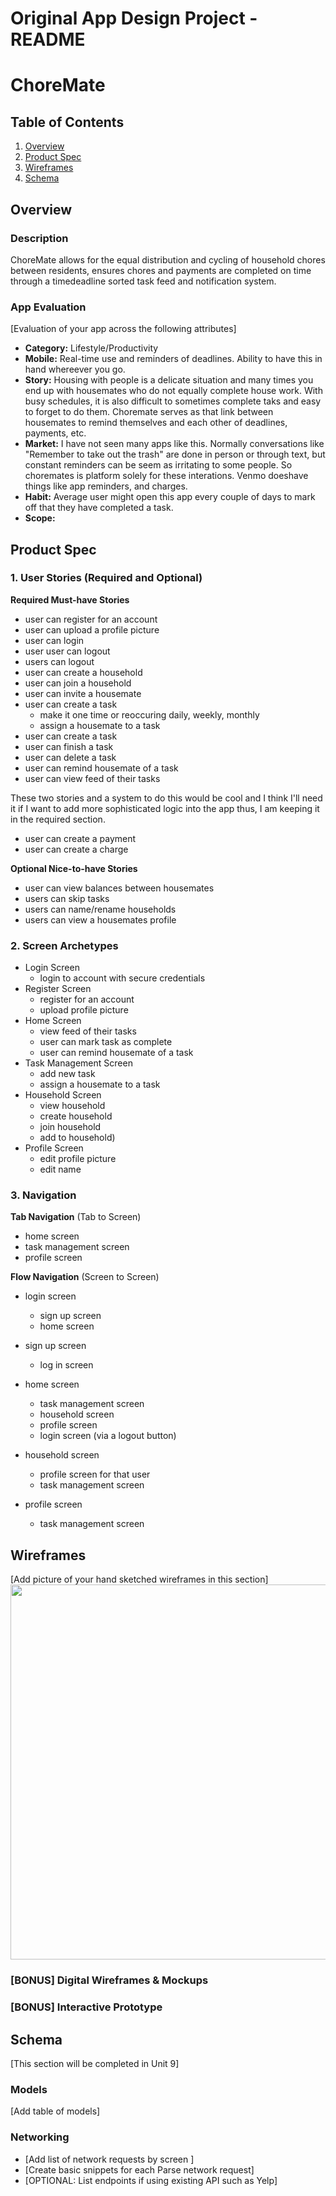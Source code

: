 Original App Design Project - README 
===

# ChoreMate

## Table of Contents
1. [Overview](#Overview)
1. [Product Spec](#Product-Spec)
1. [Wireframes](#Wireframes)
2. [Schema](#Schema)

## Overview
### Description
ChoreMate allows for the equal distribution and cycling of household chores
between residents, ensures chores and payments are completed on time through a timedeadline sorted task feed and notification system.

### App Evaluation
[Evaluation of your app across the following attributes]
- **Category:** Lifestyle/Productivity
- **Mobile:** Real-time use and reminders of deadlines. Ability to have this in hand whereever you go.
- **Story:** Housing with people is a delicate situation and many times you end up with housemates who do not equally complete house work. With busy schedules, it is also difficult to sometimes complete taks and easy to forget to do them. Choremate serves as that link between housemates to remind themselves and each other of deadlines, payments, etc.  
- **Market:** I have not seen many apps like this. Normally conversations like "Remember to take out the trash" are done in person or through text, but constant reminders can be seem as irritating to some people. So choremates is platform solely for these interations. Venmo doeshave things like app reminders, and charges. 
- **Habit:** Average user might open this app every couple of days to mark off that they have completed a task.
- **Scope:**

## Product Spec

### 1. User Stories (Required and Optional)

**Required Must-have Stories**

* user can register for an account
* user can upload a profile picture
* user can login
* user user can logout
* users can logout
* user can create a household
* user can join a household
* user can invite a housemate
* user can create a task
    * make it one time or reoccuring daily, weekly, monthly
    * assign a housemate to a task
* user can create a task
* user can finish a task
* user can delete a task
* user can remind housemate of a task
* user can view feed of their tasks

These two stories and a system to do this would be cool and I think I'll need it if I want to add more sophisticated logic into the app thus, I am keeping it in the required section. 
* user can create a payment
* user can create a charge

**Optional Nice-to-have Stories**

* user can view balances between housemates
* users can skip tasks
* users can name/rename households
* users can view a housemates profile



### 2. Screen Archetypes

* Login Screen
    * login to account with secure credentials
* Register Screen
    * register for an account
    * upload profile picture
* Home Screen 
    * view feed of their tasks
    * user can mark task as complete 
    * user can remind housemate of a task
* Task Management Screen 
    * add new task
    * assign a housemate to a task
* Household Screen 
    * view household 
    * create household 
    * join household
    * add to household)
* Profile Screen
    * edit profile picture
    * edit name


### 3. Navigation

**Tab Navigation** (Tab to Screen)

* home screen
* task management screen
* profile screen

**Flow Navigation** (Screen to Screen)

* login screen
    * sign up screen
    * home screen

* sign up screen
    * log in screen

* home screen
    * task management screen
    * household screen
    * profile screen
    * login screen (via a logout button)

* household screen
    * profile screen for that user
    * task management screen

* profile screen
    * task management screen



## Wireframes
[Add picture of your hand sketched wireframes in this section]
<img src="YOUR_WIREFRAME_IMAGE_URL" width=600>

### [BONUS] Digital Wireframes & Mockups

### [BONUS] Interactive Prototype

## Schema 
[This section will be completed in Unit 9]
### Models
[Add table of models]
### Networking
- [Add list of network requests by screen ]
- [Create basic snippets for each Parse network request]
- [OPTIONAL: List endpoints if using existing API such as Yelp]
